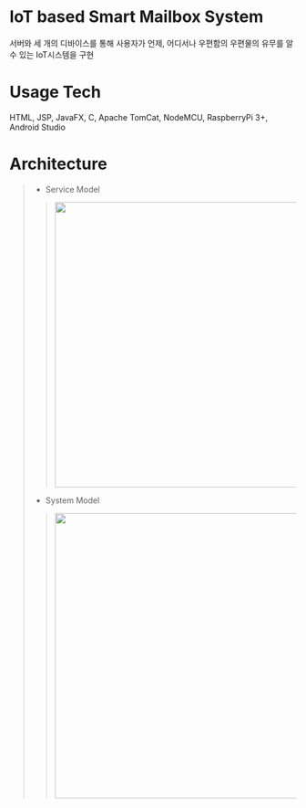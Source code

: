 # IoT based Smart Mailbox System
서버와 세 개의 디바이스를 통해 사용자가 언제, 어디서나 우편함의 우편물의 유무를 알 수 있는 IoT시스템을 구현

# Usage Tech
HTML, JSP, JavaFX, C, Apache TomCat, NodeMCU, RaspberryPi 3+, Android Studio

# Architecture
> - Service Model
> > <img src="https://user-images.githubusercontent.com/43469662/76012036-f3302180-5f58-11ea-8510-c9ee4755be5b.png" height="500"></img>
> - System Model
> > <img src="https://user-images.githubusercontent.com/43469662/76012251-591ca900-5f59-11ea-9753-74d71a95b8aa.png" height="500"></img>

